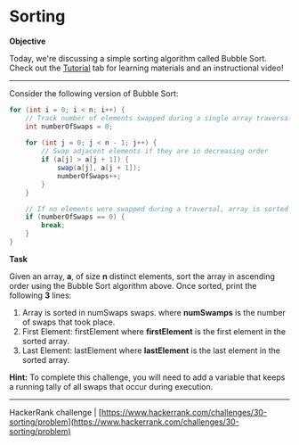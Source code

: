 # Sorting

**Objective**

Today, we're discussing a simple sorting algorithm called Bubble Sort. Check out the [Tutorial](https://www.hackerrank.com/challenges/30-sorting/tutorial) tab for learning materials and an instructional video!

---

Consider the following version of Bubble Sort:

```java
for (int i = 0; i < n; i++) {
    // Track number of elements swapped during a single array traversal
    int numberOfSwaps = 0;
    
    for (int j = 0; j < n - 1; j++) {
        // Swap adjacent elements if they are in decreasing order
        if (a[j] > a[j + 1]) {
            swap(a[j], a[j + 1]);
            numberOfSwaps++;
        }
    }

    // If no elements were swapped during a traversal, array is sorted
    if (numberOfSwaps == 0) {
        break;
    }
}
```
**Task**

Given an array, **a**, of size **n** distinct elements, sort the array in ascending order using the Bubble Sort algorithm above. Once sorted, print the following **3** lines:

1. Array is sorted in numSwaps swaps.
   where **numSwamps** is the number of swaps that took place.
2. First Element: firstElement
   where **firstElement** is the first element in the sorted array.
3. Last Element: lastElement
   where **lastElement** is the last element in the sorted array.

**Hint:** To complete this challenge, you will need to add a variable that keeps a running tally of all swaps that occur during execution.

___

HackerRank challenge | [https://www.hackerrank.com/challenges/30-sorting/problem](https://www.hackerrank.com/challenges/30-sorting/problem)

